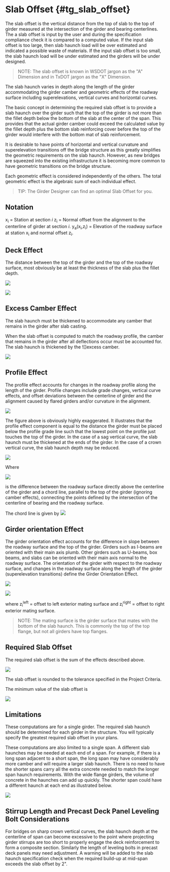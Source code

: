 Slab Offset {#tg_slab_offset}
======================================
The slab offset is the vertical distance from the top of slab to the top of girder measured at the intersection of the girder and bearing centerlines. The a slab offset is input by the user and during the specification compliance check it is compared to a computed value. If the input slab offset is too large, then slab haunch load will be over estimated and indicated a possible waste of materials. If the input slab offset is too small, the slab haunch load will be under estimated and the girders will be under designed.

> NOTE: The slab offset is known in WSDOT jargon as the "A" Dimension and in TxDOT jargon as the "X" Dimension.

The slab haunch varies in depth along the length of the girder accommodating the girder camber and geometric effects of the roadway surface including superelevations, vertical curves and horizontal curves. 

The basic concept in determining the required slab offset is to provide a slab haunch over the girder such that the top of the girder is not more than the fillet depth below the bottom of the slab at the center of the span. This provides that the actual girder camber could exceed the calculated value by the fillet depth plus the bottom slab reinforcing cover before the top of the girder would interfere with the bottom mat of slab reinforcement.

It is desirable to have points of horizontal and vertical curvature and superelevation transitions off the bridge structure as this greatly simplifies the geometric requirements on the slab haunch. However, as new bridges are squeezed into the existing infrastructure it is becoming more common to have geometric transitions on the bridge structure.

Each geometric effect is considered independently of the others. The total geometric effect is the algebraic sum of each individual effect.

> TIP: The Girder Designer can find an optimal Slab Offset for you.

Notation
-------------
x<sub>i</sub> = Station at section <i>i</i>
z<sub>i</sub> = Normal offset from the alignment to the centerline of girder at section <i>i</i>.
y<sub>a</sub>(x<sub>i</sub>,z<sub>i</sub>) = Elevation of the roadway surface at station x<sub>i</sub> and normal offset z<sub>i</sub>.

Deck Effect
------------
The distance between the top of the girder and the top of the roadway surface, most obviously be at least the thickness of the slab plus the fillet depth.

![](DeckEffect.png)

![](DeckEffectEqn.png)

Excess Camber Effect
--------------------
The slab haunch must be thickened to accommodate any camber that remains in the girder after slab casting.

When the slab offset is computed to match the roadway profile, the camber that remains in the girder after all deflections occur must be accounted for. The slab haunch is thickened by the ![]excess camber.

![](ExcessCamberEffect.png)

Profile Effect
----------------
The profile effect accounts for changes in the roadway profile along the length of the girder. Profile changes include grade changes, vertical curve effects, and offset deviations between the centerline of girder and the alignment caused by flared girders and/or curvature in the alignment.

![](ProfileEffect.png)

The figure above is obviously highly exaggerated. It illustrates that the profile effect component is equal to the distance the girder must be placed below the profile grade line such that the lowest point on the profile just touches the top of the girder. In the case of a sag vertical curve, the slab haunch must be thickened at the ends of the girder. In the case of a crown vertical curve, the slab haunch depth may be reduced.

![](ProfileEffectEqn.png)  

Where

![](ProfileEffectDeltaEqn.png)

is the difference between the roadway surface directly above the centerline of the girder and a chord line, parallel to the top of the girder (ignoring camber effects), connecting the points defined by the intersection of the centerline of bearing and the roadway surface.

The chord line is given by 
![](GirderChordEqn.png)

Girder orientation Effect
----------------------------
The girder orientation effect accounts for the difference in slope between the roadway surface and the top of the girder. Girders such as I-beams are oriented with their main axis plumb. Other girders such as U-beams, box beams, and slabs can be oriented with their main axis normal to the roadway surface. The orientation of the girder with respect to the roadway surface, and changes in the roadway surface along the length of the girder (superelevation transitions) define the Girder Orientation Effect.

![](GirderOrientationEffect.png)

![](GirderOrientationEffectEqn.png)

where
z<sub>i</sub><sup>left</sup> = offset to left exterior mating surface and z<sub>i</sub><sup>right</sup> = offset to right exterior mating surface.

> NOTE: The mating surface is the girder surface that mates with the bottom of the slab haunch. This is commonly the top of the top flange, but not all girders have top flanges.

Required Slab Offset
---------------------
The required slab offset is the sum of the effects described above.

![](SlabOffsetEqn.png)

The slab offset is rounded to the tolerance specified in the Project Criteria.

The minimum value of the slab offset is

![](MinSlabOffsetEqn.png)

Limitations
------------
These computations are for a single girder. The required slab haunch should be determined for each girder in the structure. You will typically specify the greatest required slab offset in your plans.

These computations are also limited to a single span. A different slab haunches may be needed at each end of a span. For example, if there is a long span adjacent to a short span, the long span may have considerably more camber and will require a larger slab haunch. There is no need to have the shorter spans carry all the extra concrete needed to match the longer span haunch requirements. With the wide flange girders, the volume of concrete in the haunches can add up quickly. The shorter span could have a different haunch at each end as illustrated below.

![](MultipleSlabOffsets.png)

Stirrup Length and Precast Deck Panel Leveling Bolt Considerations
--------------------------------------------------------------------
For bridges on sharp crown vertical curves, the slab haunch depth at the centerline of span can become excessive to the point where projecting girder stirrups are too short to properly engage the deck reinforcement to form a composite section. Similarly the length of leveling bolts in precast deck panels may need adjustment. A warning will be added to the slab haunch specification check when the required build-up at mid-span exceeds the slab offset by 2".


